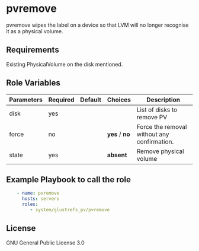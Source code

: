 pvremove
=========

pvremove wipes the label on a device so that LVM will no longer recognise it as a physical volume.

Requirements
------------
Existing PhysicalVolume on the disk mentioned.

Role Variables
--------------

| Parameters  | Required | Default | Choices | Description |
| ----------  | -------- | ------- | ------- | ----------- |
|disk         |yes       |         |         |List of disks to remove PV|
|force        |no        |         |**yes** / **no**|Force the removal without any confirmation.|
|state        |yes       |         |**absent**|Remove physical volume|


Example Playbook to call the role
---------------------------------

```yaml
    - name: pvremove
      hosts: servers
      roles:
         - system/glustrefs_pv/pvremove
```


License
-------

GNU General Public License 3.0

